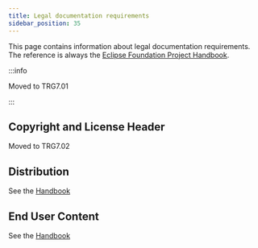 ```yaml
---
title: Legal documentation requirements
sidebar_position: 35
---
```


This page contains information about legal documentation requirements. The reference is always the [Eclipse Foundation Project Handbook](https://www.eclipse.org/projects/handbook/#legaldoc).

:::info

Moved to TRG7.01

:::

## Copyright and License Header

Moved to TRG7.02

## Distribution

See the [Handbook](https://www.eclipse.org/projects/handbook/#legaldoc-contributor)

## End User Content

See the [Handbook](https://www.eclipse.org/projects/handbook/#legaldoc-end-user)
